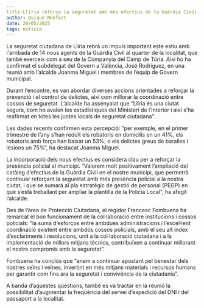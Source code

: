 ```yaml
---  
title:Llíria reforça la seguretat amb més efectius de la Guàrdia Civil i noves mesures de coordinació policial  
author: Quique Monfort  
date: 20/05/2025  
tags: noticia  
---
```


La seguretat ciutadana de Llíria rebrà un impuls important este estiu amb l'arribada de 14 nous agents de la Guàrdia Civil al quarter de la localitat, que també exerceix com a seu de la Companyia del Camp de Túria. Així ho ha confirmat el subdelegat del Govern a València, José Rodríguez, en una reunió amb l’alcalde Joanma Miguel i membres de l’equip de Govern municipal.

Durant l’encontre, es van abordar diverses accions orientades a reforçar la prevenció i el control de delictes, així com millorar la coordinació entre cossos de seguretat. L’alcalde ha assenyalat que “Llíria és una ciutat segura, com ho avalen les estadístiques del Ministeri de l’Interior i així s’ha reafirmat en totes les juntes locals de seguretat ciutadana”.

Les dades recents confirmen esta percepció: “per exemple, en el primer trimestre de l’any s’han reduït els robatoris en domicilis en un 41%, els robatoris amb força han baixat un 53%, o els delictes greus de baralles i lesions un 75%”, ha destacat Joanma Miguel.

La incorporació dels nous efectius es considera clau per a reforçar la presència policial al municipi. “Valorem molt positivament l’ampliació del catàleg d’efectius de la Guàrdia Civil en el nostre municipi, que permetrà continuar reforçant la seguretat amb més presència policial a la nostra ciutat, i que se sumarà al pla estratègic de gestió de personal (PEGP) en què s’està treballant per ampliar la plantilla de la Policia Local”, ha afegit l’alcalde.

Des de l’àrea de Protecció Ciutadana, el regidor Francesc Fombuena ha remarcat el bon funcionament de la col·laboració entre institucions i cossos policials: “la suma d’esforços entre ambdues administracions i l’excel·lent coordinació existent entre ambdós cossos policials, amb el seu alt índex d’esclariments i resolucions, unit a la col·laboració ciutadana i a la implementació de millors mitjans tècnics, contribuïxen a continuar millorant el nostre compromís amb la seguretat”.

Fombuena ha conclòs que “anem a continuar apostant pel benestar dels nostres veïns i veïnes, invertint en més mitjans materials i recursos humans per garantir com fins ara la seguretat i convivència de la ciutadania".

A banda d’aquestes qüestions, també es va tractar en la reunió la possibilitat d’augmentar la freqüència del servei d’expedició del DNI i del passaport a la localitat.

